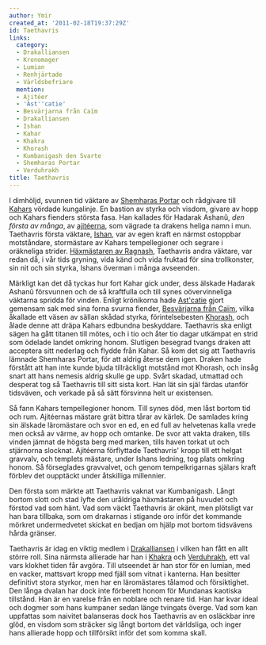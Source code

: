 ```yaml
---
author: Ymir
created_at: '2011-02-18T19:37:29Z'
id: Taethavris
links:
  category:
  - Drakalliansen
  - Kronomager
  - Lumian
  - Renhjärtade
  - Världsbefriare
  mention:
  - Ajitéer
  - 'Ast''catie'
  - Besvärjarna från Caïm
  - Drakalliansen
  - Ishan
  - Kahar
  - Khakra
  - Khorash
  - Kumbanigash den Svarte
  - Shemharas Portar
  - Verduhrakh
title: Taethavris
---
```


I dimhöljd, svunnen tid väktare av [Shemharas Portar] och rådgivare till [Kahars] vördade
kungalinje. En bastion av styrka och visdom, givare av hopp och Kahars fienders största fasa. Han
kallades för Hadarak Ashanû, *den första av många*, av [ajitéerna], som vägrade ta drakens heliga
namn i mun. Taethavris första väktare, [Ishan], var av egen kraft en närmst ostoppbar motståndare,
stormästare av Kahars tempellegioner och segrare i oräkneliga strider. [Häxmästaren av Ragnash],
Taethavris andra väktare, var redan då, i vår tids gryning, vida känd och vida fruktad för sina
trollkonster, sin nit och sin styrka, Ishans överman i många avseenden.

Märkligt kan det då tyckas hur fort Kahar gick under, dess älskade Hadarak Ashanû försvunnen och de
så kraftfulla och till synes oövervinneliga väktarna spridda för vinden. Enligt krönikorna hade
[Ast'catie] gjort gemensam sak med sina forna svurna fiender, [Besvärjarna från Caïm], vilka
åkallade ett väsen av sällan skådad styrka, förintelsebesten [Khorash], och ålade denne att dräpa
Kahars edbundna beskyddare. Taethavris ska enligt sägen ha gått titanen till mötes, och i tio och
åter tio dagar utkämpat en strid som ödelade landet omkring honom. Slutligen besegrad tvangs draken
att acceptera sitt nederlag och flydde från Kahar. Så kom det sig att Taethavris lämnade Shemharas
Portar, för att aldrig återse dem igen. Draken hade förstått att han inte kunde bjuda tillräckligt
motstånd mot Khorash, och insåg snart att hans nemesis aldrig skulle ge upp. Svårt skadad, utmattad
och desperat tog så Taethavris till sitt sista kort. Han lät sin själ färdas utanför tidsväven, och
verkade på så sätt försvinna helt ur existensen.

Så fann Kahars tempellegioner honom. Till synes död, men låst bortom tid och rum. Ajitéernas mästare
grät bittra tårar av kärlek. De samlades kring sin älskade läromästare och svor en ed, en ed full av
helvetenas kalla vrede men också av värme, av hopp och omtanke. De svor att vakta draken, tills
vinden jämnat de högsta berg med marken, tills haven torkat ut och stjärnorna slocknat. Ajitéerna
förflyttade Taethavris' kropp till ett helgat gravvalv, och templets mästare, under Ishans ledning,
tog plats omkring honom. Så förseglades gravvalvet, och genom tempelkrigarnas själars kraft förblev
det oupptäckt under åtskilliga millennier.

Den första som märkte att Taethavris vaknat var Kumbanigash. Långt bortom slott och stad lyfte den
uråldriga häxmästaren på huvudet och förstod vad som hänt. Vad som väckt Taethavris är okänt, men
plötsligt var han bara tillbaka, som om drakarnas i stigande oro inför det kommande mörkret
undermedvetet skickat en bedjan om hjälp mot bortom tidsvävens hårda gränser.

Taethavris är idag en viktig medlem i [Drakalliansen] i vilken han fått en allt större roll. Sina
närmsta allierade har han i [Khakra] och [Verduhrakh], ett val vars klokhet tiden får avgöra. Till
utseendet är han stor för en lumian, med en vacker, mattsvart kropp med fjäll som vitnat i kanterna.
Han besitter definitivt stora styrkor, men har en läromästares tålamod och försiktighet. Den långa
dvalan har dock inte förberett honom för Mundanas kaotiska tillstånd. Han är en varelse från en
noblare och renare tid. Han har kvar ideal och dogmer som hans kumpaner sedan länge tvingats överge.
Vad som kan uppfattas som naivitet balanseras dock hos Taethavris av en osläckbar inre glöd, en
visdom som sträcker sig långt bortom det världsliga, och inger hans allierade hopp och tillförsikt
inför det som komma skall.

  [Shemharas Portar]: Shemharas_Portar
  [Kahars]: Kahar
  [ajitéerna]: Ajitéer
  [Ishan]: Ishan
  [Häxmästaren av Ragnash]: Kumbanigash_den_Svarte
  [Ast'catie]: Astcatie
  [Besvärjarna från Caïm]: Besvärjarna_från_Caïm
  [Khorash]: Khorash
  [Drakalliansen]: Drakalliansen
  [Khakra]: Khakra
  [Verduhrakh]: Verduhrakh